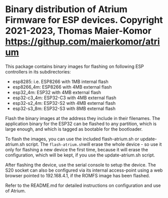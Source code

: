 Binary distribution of Atrium Firmware for ESP devices.
Copyright 2021-2023, Thomas Maier-Komor
https://githup.com/maierkomor/atrium
==========================================================

This package contains binary images for flashing on following ESP
controllers in its subdirectories:
- esp8285: i.e. ESP8266 with 1MB internal flash
- esp8266\_4m: ESP8266 with 4MB external flash
- esp32\_4m: ESP32 with 4MB external flash
- esp32-c3\_4m: ESP32-C3 with 4MB external flash
- esp32-s2\_4m: ESP32-S2 with 4MB external flash
- esp32-s3\_8m: ESP32-S3 with 8MB external flash

Flash the binary images at the address they include in their filenames.
The application binary for the ESP32 can be flashed to any partition,
which is large enough, and which is tagged as bootable for the
bootloader.

To flash the images, you can use the included flash-atrium.sh or update-atrium.sh script. The `flash-atrium.sh`will erase the whole device - so use it only for flashing a new device the first time, because it will erase the configuration, which will be kept, if you use the update-atrium.sh script.

After flashing the device, use the serial console to setup the device.
The S20 socket can also be configured via its internal access-point
using a web browser pointed to 192.168.4.1, if the ROMFS image has been
flashed.

Refer to the README.md for detailed instructions on configuration and
use of Atrium.
